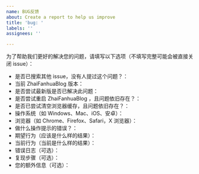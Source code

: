 ```yaml
---
name: BUG反馈
about: Create a report to help us improve
title: 'bug: '
labels: ''
assignees: ''

---
```


为了帮助我们更好的解决您的问题，请填写以下选项（不填写完整可能会被直接关闭 issue）：

- 是否已搜索其他 issue，没有人提过这个问题？：
- 当前 ZhaiFanhuaBlog 版本：
- 是否尝试最新版是否已解决此问题：
- 是否尝试重启 ZhaiFanhuaBlog ，且问题依旧存在？：
- 是否已尝试清空浏览器缓存，且问题依旧存在？：
- 操作系统（如 Windows、Mac、iOS、安卓）：
- 浏览器（如 Chrome、Firefox、Safari，X 浏览器）：
- 做什么操作提示的错误？：
- 期望行为（应该是什么样的结果）：
- 当前行为（当前是什么样的结果）：
- 错误日志（可选）：
- 复现步骤（可选）：
- 您的额外信息（可选）：
